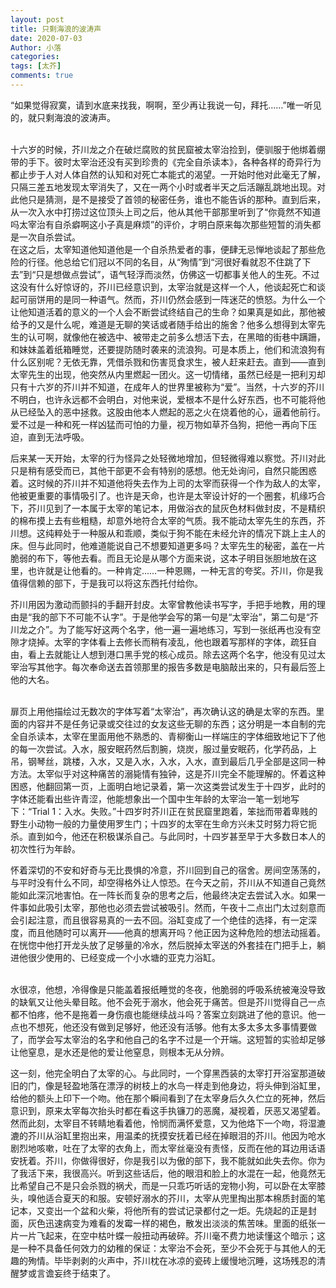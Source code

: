 ```yaml
---
layout: post
title: 只剩海浪的波涛声
date: 2020-07-03
Author: 小落
categories: 
tags: [太芥]
comments: true
--- 
```


“如果觉得寂寞，请到水底来找我，啊啊，至少再让我说一句，拜托……”唯一听见的，就只剩海浪的波涛声。<br>
<!--more-->

<br>
十六岁的时候，芥川龙之介在破烂腐败的贫民窟被太宰治捡到，便驯服于他绑着绷带的手下。彼时太宰治还没有买到珍贵的《完全自杀读本》，各种各样的奇异行为都止步于人对人体自然的认知和对死亡本能式的渴望。一开始时他对此毫无了解，只隔三差五地发现太宰消失了，又在一两个小时或者半天之后活蹦乱跳地出现。对此他只是猜测，是不是接受了首领的秘密任务，谁也不能告诉的那种。直到后来，从一次入水中打捞过这位顶头上司之后，他从其他干部那里听到了“你竟然不知道吗太宰治有自杀癖啊这小子真是麻烦”的评价，才明白原来每次那些短暂的消失都是一次自杀尝试。
<br>
在这之后，太宰知道他知道他是一个自杀热爱者的事，便肆无忌惮地谈起了那些危险的行径。他总给它们冠以不同的名目，从“殉情”到“河很好看就忍不住跳了下去”到“只是想做点尝试”，语气轻浮而淡然，仿佛这一切都事关他人的生死。不过这没有什么好惊讶的，芥川已经意识到，太宰治就是这样一个人，他谈起死亡和谈起可丽饼用的是同一种语气。然而，芥川仍然会感到一阵迷茫的愤怒。为什么一个让他知道活着的意义的一个人会不断尝试终结自己的生命？如果真是如此，那他被给予的又是什么呢，难道是无聊的笑话或者随手给出的施舍？他多么想得到太宰先生的认可啊，就像他在被选中、被带走之前多么想活下去，在黑暗的街巷中蹒跚，和妹妹盖着纸箱睡觉，还要提防随时袭来的流浪狗。可是本质上，他们和流浪狗有什么区别呢？无依无靠，凭借杀戮和伤害觅食求生，被人赶来赶去。直到——直到太宰先生的出现，他突然从内里燃起一团火。这一切情绪，虽然已经是一把利刃却只有十六岁的芥川并不知道，在成年人的世界里被称为“爱”。当然，十六岁的芥川不明白，也许永远都不会明白，对他来说，爱根本不是什么好东西，也不可能将他从已经坠入的恶中拯救。这股由他本人燃起的恶之火在烧着他的心，逼着他前行。爱不过是一种和死一样凶猛而可怕的力量，视万物如草芥刍狗，把他一再向下压迫，直到无法呼吸。
<br>

后来某一天开始，太宰的行为怪异之处轻微地增加，但轻微得难以察觉。芥川对此只是稍有感受而已，其他干部更不会有特别的感想。他无处询问，自然只能困惑着。这时候的芥川并不知道他将失去作为上司的太宰而获得一个作为敌人的太宰，他被更重要的事情吸引了。也许是天命，也许是太宰设计好的一个圈套，机缘巧合下，芥川见到了一本属于太宰的笔记本，用做浴衣的鼠灰色材料做封皮，不是精织的棉布摸上去有些粗糙，却意外地符合太宰的气质。我不能动太宰先生的东西，芥川想。这纯粹处于一种服从和乖顺，类似于狗不能在未经允许的情况下跳上主人的床。但与此同时，他难道能说自己不想要知道更多吗？太宰先生的秘密，盖在一片脆弱的布下，等他去看。而且无论是从哪个方面来说，这本子明目张胆地放在这里，也许就是让他看的。一种肯定……一种恩赐，一种无言的夸奖。芥川，你是我值得信赖的部下，于是我可以将这东西托付给你。
<br>

芥川用因为激动而颤抖的手翻开封皮。太宰曾教他读书写字，手把手地教，用的理由是“我的部下不可能不认字”。于是他学会写的第一句是“太宰治”，第二句是“芥川龙之介”。为了能写好这两个名字，他一遍一遍地练习，写到一张纸再也没有空隙才烧掉。太宰的字体看上去修长而稍有凌乱，他也跟着写那样的字体，疏狂自由，看上去就能让人想到港口黑手党的核心成员。除去这两个名字，他没有见过太宰治写其他字。每次奉命送去首领那里的报告多数是电脑敲出来的，只有最后签上他的大名。

<br>
扉页上用他描绘过无数次的字体写着“太宰治”，再次确认这的确是太宰的东西。里面的内容并不是任务记录或交往过的女友这些无聊的东西；这分明是一本自制的完全自杀读本，太宰在里面用他不熟悉的、青柳衡山一样端庄的字体细致地记下了他的每一次尝试。入水，服安眠药然后割腕，烧炭，服过量安眠药，化学药品，上吊，钢琴丝，跳楼，入水，又是入水，入水，入水，直到最后几乎全部是这同一种方法。太宰似乎对这种痛苦的溺毙情有独钟，这是芥川完全不能理解的。怀着这种困惑，他翻回第一页，上面明白地记录着，第一次这类尝试发生于十四岁，此时的字体还能看出些许青涩，他能想象出一个国中生年龄的太宰治一笔一划地写下：“Trial 1：入水。失败。”十四岁时芥川正在贫民窟里跑着，笨拙而带着卑贱的野生小动物一般的力量使用罗生门；十四岁的太宰在生命方兴未艾时努力将它扼杀。直到如今，他还在积极谋杀自己。与此同时，十四岁甚至早于大多数日本人的初次性行为年龄。
<br>


怀着深切的不安和好奇与无比畏惧的冷意，芥川回到自己的宿舍。房间空荡荡的，与平时没有什么不同，却空得格外让人惊恐。在今天之前，芥川从不知道自己竟然能如此深沉地害怕。在一阵长而复杂的思考之后，他最终决定去尝试入水。如果一件事如此吸引太宰，那他也必须去尝试被吸引。然而，午夜十二点出门太过刻意而会引起注意，而且很容易真的一去不回。浴缸变成了一个绝佳的选择，有一定深度，而且他随时可以离开——他真的想离开吗？他正因为这种危险的想法动摇着。在恍惚中他打开龙头放了足够量的冷水，然后脱掉太宰送的外套挂在门把手上，躺进他很少使用的、已经变成一个小水塘的亚克力浴缸。


<br>
水很凉，他想，冷得像是只能盖着报纸睡觉的冬夜，他脆弱的呼吸系统被淹没导致的缺氧又让他头晕目眩。他不会死于溺水，他会死于痛苦。但是芥川觉得自己一点都不怕疼，他不是拖着一身伤痕也能继续战斗吗？答案立刻跳进了他的意识。他一点也不想死，他还没有做到足够好，他还没有活够。他有太多太多太多事情要做了，而学会写太宰治的名字和他自己的名字不过是一个开端。这短暂的实验却足够让他窒息，是水还是他的爱让他窒息，则根本无从分辨。

<br>

这一刻，他完全明白了太宰的心。与此同时，一个穿黑西装的太宰打开浴室那道破旧的门，像是轻盈地落在漂浮的树枝上的水鸟一样走到他身边，将头伸到浴缸里，给他的额头上印下一个吻。他在那个瞬间看到了在太宰身后久久伫立的死神，然后意识到，原来太宰每次抬头时都在看这手执镰刀的恶魔，凝视着，厌恶又渴望着。然而此刻，太宰目不转睛地看着他，怜悯而满怀爱意，又为他烙下一个吻，将湿漉漉的芥川从浴缸里抱出来，用温柔的抚摸安抚着已经在掉眼泪的芥川。他因为呛水剧烈地咳嗽，吐在了太宰的衣角上，而太宰丝毫没有责怪，反而在他的耳边用话语安抚着。芥川，你做得很好，你是我引以为傲的部下，我不能就如此失去你。你为了我活下来，我很高兴。听到这些话后，他的眼泪和脸上的水混在一起，他竟然无比希望自己不是只会杀戮的祸犬，而是一只乖巧听话的宠物小狗，可以卧在太宰膝头，嗅他适合夏天的和服。安顿好溺水的芥川，太宰从兜里掏出那本棉质封面的笔记本，又变出一个盆和火柴，将他所有的尝试记录都付之一炬。先烧起的正是封面，灰色迅速病变为难看的发霉一样的褐色，散发出淡淡的焦苦味。里面的纸张一片一片飞起来，在空中枯叶蝶一般扭动再破碎。芥川毫不费力地读懂这个暗示；这是一种不具备任何效力的幼稚的保证：太宰治不会死，至少不会死于与其他人的无趣的殉情。毕毕剥剥的火声中，芥川枕在冰凉的瓷砖上缓慢地沉睡，这场残忍的清醒梦或言谵妄终于结束了。

<br>
